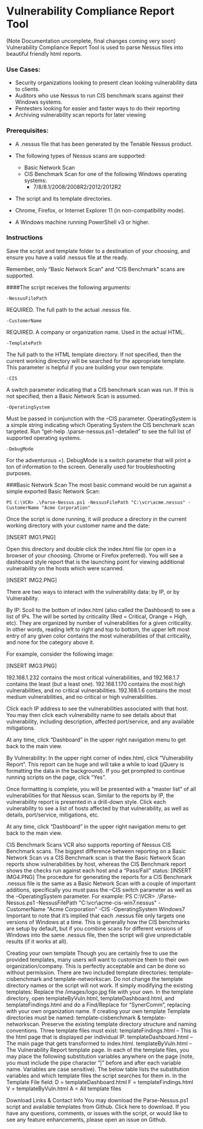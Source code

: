 # Vulnerability Compliance Report Tool
(Note Documentation uncomplete, final changes coming very soon)
Vulnerability Compliance Report Tool is used to parse Nessus files into beautiful friendly html reports.

### Use Cases:
 - Security organizations looking to present clean looking vulnerability data to clients.
 - Auditors who use Nessus to run CIS benchmark scans against their Windows systems.
 - Pentesters looking for easier and faster ways to do their reporting  
 - Archiving vulnerability scan reports for later viewing


### Prerequisites:
- A .nessus file that has been generated by the Tenable Nessus product.
- The following types of Nessus scans are supported:
    - Basic Network Scan
    - CIS Benchmark Scan for one of the following Windows operating systems:
        - 7/8/8.1/2008/2008R2/2012/2012R2

- The script and its template directories.
- Chrome, Firefox, or Internet Explorer 11 (in non-compatibility mode).
- A Windows machine running PowerShell v3 or higher.

### Instructions
Save the script and template folder to a destination of your choosing, and ensure you have a valid .nessus file at the ready.  

Remember, only “Basic Network Scan” and “CIS Benchmark” scans are supported.

####The script receives the following arguments:

    -NessusFilePath
REQUIRED.  The full path to the actual .nessus file.

    -CustomerName
REQUIRED.  A company or organization name.  Used in the actual HTML.

	-TemplatePath
The full path to the HTML template directory.  If not specified, then the current working directory will be searched for the appropriate template.  This parameter is helpful if you are building your own template.

    -CIS
A switch parameter indicating that a CIS benchmark scan was run.  If this is not specified, then a Basic Network Scan is assumed.

    -OperatingSystem
Must be passed in conjunction with the –CIS parameter.  OperatingSystem is a simple string indicating which Operating System the CIS benchmark scan targeted.  Run “get-help .\parse-nessus.ps1 –detailed” to see the full list of supported operating systems.

    -DebugMode
For the adventurous =).  DebugMode is a switch parameter that will print a ton of information to the screen.  Generally used for troubleshooting purposes.


###Basic Network Scan
The most basic command would be run against a simple exported Basic Network Scan:

    PS C:\VCR> .\Parse-Nessus.ps1 -NessusFilePath "C:\vcr\acme.nessus" -CustomerName "Acme Corporation"
    
Once the script is done running, it will produce a directory in the current working directory with your customer name and the date:

[INSERT IMG1.PNG]

Open this directory and double click the index.html file (or open in a browser of your choosing.  Chrome or Firefox preferred).  You will see a dashboard style report that is the launching point for viewing additional vulnerability on the hosts which were scanned.

[INSERT IMG2.PNG]

There are two ways to interact with the vulnerability data: by IP, or by Vulnerability.  

By IP: Scoll to the bottom of index.html (also called the Dashboard) to see a list of IPs. The will be sorted by criticality (Red = Critical, Orange = High, etc).  They are organized by number of vulnerabilities for a given criticality.  In other words, reading left to right and top to bottom, the upper left most entry of any given color contains the most vulnerabilities of that criticality, and none for the category above it. 

For example, consider the following image:

[INSERT IMG3.PNG]

192.168.1.232 contains the most critical vulnerabilities, and 192.168.1.7 contains the least (but a least one). 192.168.1.170 contains the most high vulnerabilities, and no critical vulnerabilities. 192.168.1.6 contains the most medium vulnerabilities, and no critical or high vulnerabilities.

Click each IP address to see the vulnerabilities associated with that host.  You may then click each vulnerability name to see details about that vulnerability, including description, affected port/service, and any available mitigations.

At any time, click “Dashboard” in the upper right navigation menu to get back to the main view.

By Vulnerability: In the upper right corner of index.html, click “Vulnerability Report”.  This report can be huge and will take a while to load (jQuery is formatting the data in the background).  If you get prompted to continue running scripts on the page, click “Yes”. 

Once formatting is complete, you will be presented with a “master list” of all vulnerabilities for that Nessus scan.  Similar to the reports by IP, the vulnerability report is presented in a drill-down style.  Click each vulnerability to see a list of hosts affected by that vulnerability, as well as details, port/service, mitigations, etc.

At any time, click “Dashboard” in the upper right navigation menu to get back to the main view.


CIS Benchmark Scans
VCR also supports reporting of Nessus CIS Benchmark scans. The biggest difference between reporting on a Basic Network Scan vs a CIS Benchmark scan is that the Basic Network Scan reports show vulnerabilities by host, whereas the CIS Benchmark report shows the checks run against each host and a “Pass/Fail” status:
[INSERT IMG4.PNG]
The procedure for generating the reports for a CIS Benchmark .nessus file is the same as a Basic Network Scan with a couple of important additions, specifically you must pass the –CIS switch parameter as well as the –OperatingSystem parameter.
For example:
PS C:\VCR> .\Parse-Nessus.ps1 -NessusFilePath "C:\vcr\acme-cis-win7.nessus" -CustomerName "Acme Corporation" -CIS -OperatingSystem Windows7
Important to note that it’s implied that each .nessus file only targets one versions of Windows at a time.  This is generally how the CIS benchmarks are setup by default, but if you combine scans for different versions of Windows into the same .nessus file, then the script will give unpredictable results (if it works at all).

Creating your own template
Though you are certainly free to use the provided templates, many users will want to customize them to their own organization/company.  This is perfectly acceptable and can be done so without permission.
There are two included template directories: template-cisbenchmark and template-networkscan.  Do not change the template directory names or the script will not work.
If simply modifying the existing templates:
Replace the <templatedir>/images/logo.jpg file with your own.
In the template directory, open templateByVuln.html, templateDashboard.html, and templateFindings.html and do a Find/Replace for “SynerComm”, replacing with your own organization name.
If creating your own template
Template directories must be named: template-cisbenchmark & template-networkscan.
Preserve the existing template directory structure and naming conventions.
Three template files must exist:
templateFindings.html – This is the html page that is displayed per individual IP.
templateDashboard.html – The main page that gets transformed to index.html.
templateByVuln.html – The Vulnerability Report template page.
In each of the template files, you may place the following substitution variables anywhere on the page (note, you must include the pipe character “|” before and after each variable name.  Variables are case sensitive).
The below table lists the substitution variables and which template files the script searches for them in. In the Template File field:
D = templateDashboard.html
F = templateFindings.html
V = templateByVuln.html
A = All template files


Download Links & Contact Info
You may download the Parse-Nessus.ps1 script and available templates from Github.  Click here to download.
If you have any questions, comments, or issues with the script, or would like to see any feature enhancements, please open an issue on Github.
